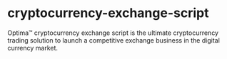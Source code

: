 # cryptocurrency-exchange-script
Optima™ cryptocurrency exchange script is the ultimate cryptocurrency trading solution to launch a competitive exchange business in the digital currency market.
